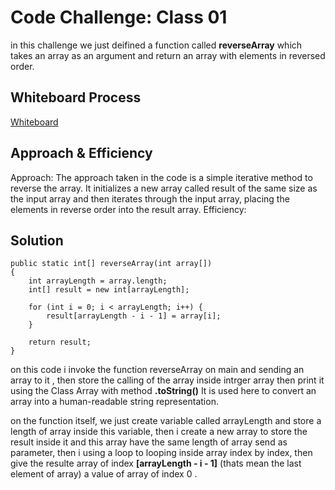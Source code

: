 # Code Challenge: Class 01
in this challenge we just deifined a function called **reverseArray** which takes an array as an argument and return an array with elements in reversed order.

## Whiteboard Process
[Whiteboard](./Screenshot%20(394).png)

## Approach & Efficiency
Approach:
The approach taken in the code is a simple iterative method to reverse the array. It initializes a new array called result of the same size as the input array and then iterates through the input array, placing the elements in reverse order into the result array.
Efficiency:


## Solution

    public static int[] reverseArray(int array[])
    {
        int arrayLength = array.length;
        int[] result = new int[arrayLength];

        for (int i = 0; i < arrayLength; i++) {
            result[arrayLength - i - 1] = array[i];
        }

        return result;
    }


on this code i invoke the function reverseArray on main and sending an array to it , then store the calling of the array inside intrger array then print it using the Class Array with method **.toString()** It is used here to convert an array into a human-readable string representation.

on the function itself, we just create variable called arrayLength and store a length of array inside this variable, then i create a new array to store the result inside it and this array have the same length of array send as parameter, then i using a loop to looping inside array index by index, then give the resulte array of index **[arrayLength - i - 1]** (thats mean the last element of array) a value of array of index 0 . 